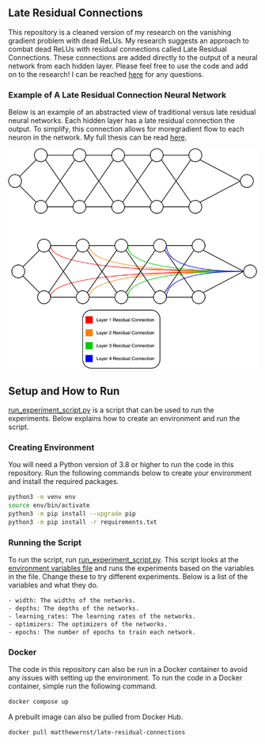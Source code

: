 ## Late Residual Connections

This repository is a cleaned version of my research on the vanishing gradient problem with dead ReLUs. My research suggests an approach to combat dead ReLUs with residual connections called Late Residual Connections. These connections are added directly to the output of a neural network from each hidden layer. Please feel free to use the code and add on to the research! I can be reached [here](mailto:matthew.f.ernst@gmail.com) for any questions.

### Example of A Late Residual Connection Neural Network

Below is an example of an abstracted view of traditional versus late residual neural networks. Each hidden layer has a late residual connection the output. To simplify, this connection allows for moregradient flow to each neuron in the network. My full thesis can be read [here](thesis.pdf).

![late-residual](Images/lrn.png)


## Setup and How to Run

[run_experiment_script.py](Code/run_experiment_script.py) is a script that can be used to run the experiments.
Below explains how to create an environment and run the script.

### Creating Environment

You will need a Python version of 3.8 or higher to run the code in this repository. Run the following commands below to create your environment and install the required packages.

```bash
python3 -m venv env
source env/bin/activate
python3 -m pip install --upgrade pip
python3 -m pip install -r requirements.txt
```


### Running the Script

To run the script, run [run_experiment_script.py](Code/run_experiment_script.py). This script looks at the [environment variables file](experiment_vars.yml) and runs the experiments based on the variables in the file. Change these to try different experiments. Below is a list of the variables and what they do.
    
    - width: The widths of the networks.
    - depths: The depths of the networks.
    - learning_rates: The learning rates of the networks.
    - optimizers: The optimizers of the networks.
    - epochs: The number of epochs to train each network.

### Docker 
The code in this repository can also be run in a Docker container to avoid any issues with setting up the environment. To run the code in a Docker container, simple run the following command.

```bash
docker compose up
```
A prebuilt image can also be pulled from Docker Hub.

```bash
docker pull matthewernst/late-residual-connections
```



